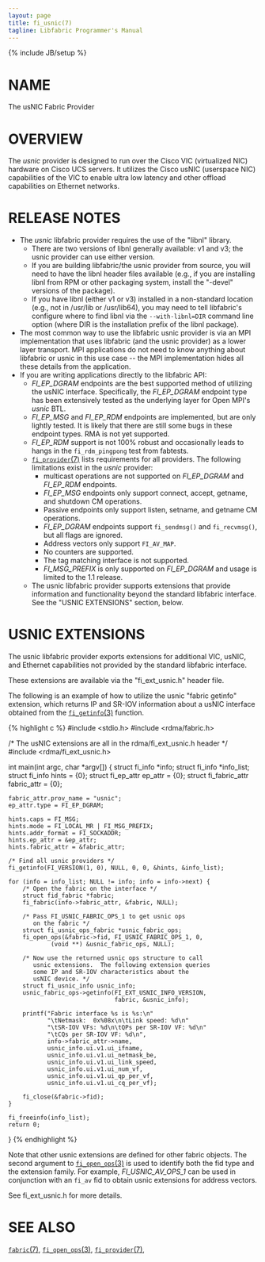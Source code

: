 ```yaml
---
layout: page
title: fi_usnic(7)
tagline: Libfabric Programmer's Manual
---
```

{% include JB/setup %}

# NAME

The usNIC Fabric Provider

# OVERVIEW

The *usnic* provider is designed to run over the Cisco VIC
(virtualized NIC) hardware on Cisco UCS servers.  It utilizes the
Cisco usNIC (userspace NIC) capabilities of the VIC to enable ultra
low latency and other offload capabilities on Ethernet networks.

# RELEASE NOTES

* The *usnic* libfabric provider requires the use of the "libnl"
  library.
  * There are two versions of libnl generally available: v1 and v3;
    the usnic provider can use either version.
  * If you are building libfabric/the usnic provider from source, you
    will need to have the libnl header files available (e.g., if you
    are installing libnl from RPM or other packaging system, install
    the "-devel" versions of the package).
  * If you have libnl (either v1 or v3) installed in a non-standard
    location (e.g., not in /usr/lib or /usr/lib64), you may need to
    tell libfabric's configure where to find libnl via the
    `--with-libnl=DIR` command line option (where DIR is the
    installation prefix of the libnl package).
* The most common way to use the libfabric usnic provider is via an
  MPI implementation that uses libfabric (and the usnic provider) as a
  lower layer transport.  MPI applications do not need to know
  anything about libfabric or usnic in this use case -- the MPI
  implementation hides all these details from the application.
* If you are writing applications directly to the libfabric API:
  * *FI_EP_DGRAM* endpoints are the best supported method of utilizing
    the usNIC interface.  Specifically, the *FI_EP_DGRAM* endpoint
    type has been extensively tested as the underlying layer for Open
    MPI's *usnic* BTL.
  * *FI_EP_MSG* and *FI_EP_RDM* endpoints are implemented, but are
    only lightly tested.  It is likely that there are still some bugs
    in these endpoint types.  RMA is not yet supported.
  * *FI_EP_RDM* support is not 100% robust and occasionally leads to hangs in
    the `fi_rdm_pingpong` test from fabtests.
  * [`fi_provider`(7)](fi_provider.7.html) lists requirements for all
    providers.  The following limitations exist in the *usnic*
    provider:
    * multicast operations are not supported on *FI_EP_DGRAM* and
      *FI_EP_RDM* endpoints.
    * *FI_EP_MSG* endpoints only support connect, accept, getname, and
      shutdown CM operations.
    * Passive endpoints only support listen, setname, and getname CM
      operations.
    * *FI_EP_DGRAM* endpoints support `fi_sendmsg()` and
      `fi_recvmsg()`, but all flags are ignored.
    * Address vectors only support `FI_AV_MAP`.
    * No counters are supported.
    * The tag matching interface is not supported.
    * *FI_MSG_PREFIX* is only supported on *FI_EP_DGRAM* and usage
      is limited to the 1.1 release.
  * The usnic libfabric provider supports extensions that provide
    information and functionality beyond the standard libfabric
    interface.  See the "USNIC EXTENSIONS" section, below.

# USNIC EXTENSIONS

The usnic libfabric provider exports extensions for additional VIC,
usNIC, and Ethernet capabilities not provided by the standard
libfabric interface.

These extensions are available via the "fi_ext_usnic.h" header file.

The following is an example of how to utilize the usnic "fabric getinfo"
extension, which returns IP and SR-IOV information about a usNIC
interface obtained from the [`fi_getinfo`(3)](fi_getinfo.3.html)
function.

{% highlight c %}
#include <stdio.h>
#include <rdma/fabric.h>

/* The usNIC extensions are all in the
   rdma/fi_ext_usnic.h header */
#include <rdma/fi_ext_usnic.h>

int main(int argc, char *argv[]) {
    struct fi_info *info;
    struct fi_info *info_list;
    struct fi_info hints = {0};
    struct fi_ep_attr ep_attr = {0};
    struct fi_fabric_attr fabric_attr = {0};

    fabric_attr.prov_name = "usnic";
    ep_attr.type = FI_EP_DGRAM;

    hints.caps = FI_MSG;
    hints.mode = FI_LOCAL_MR | FI_MSG_PREFIX;
    hints.addr_format = FI_SOCKADDR;
    hints.ep_attr = &ep_attr;
    hints.fabric_attr = &fabric_attr;

    /* Find all usnic providers */
    fi_getinfo(FI_VERSION(1, 0), NULL, 0, 0, &hints, &info_list);

    for (info = info_list; NULL != info; info = info->next) {
        /* Open the fabric on the interface */
        struct fid_fabric *fabric;
        fi_fabric(info->fabric_attr, &fabric, NULL);

        /* Pass FI_USNIC_FABRIC_OPS_1 to get usnic ops
           on the fabric */
        struct fi_usnic_ops_fabric *usnic_fabric_ops;
        fi_open_ops(&fabric->fid, FI_USNIC_FABRIC_OPS_1, 0,
                (void **) &usnic_fabric_ops, NULL);

        /* Now use the returned usnic ops structure to call
           usnic extensions.  The following extension queries
           some IP and SR-IOV characteristics about the
           usNIC device. */
        struct fi_usnic_info usnic_info;
        usnic_fabric_ops->getinfo(FI_EXT_USNIC_INFO_VERSION,
                                  fabric, &usnic_info);

        printf("Fabric interface %s is %s:\n"
               "\tNetmask:  0x%08x\n\tLink speed: %d\n"
               "\tSR-IOV VFs: %d\n\tQPs per SR-IOV VF: %d\n"
               "\tCQs per SR-IOV VF: %d\n",
               info->fabric_attr->name,
               usnic_info.ui.v1.ui_ifname,
               usnic_info.ui.v1.ui_netmask_be,
               usnic_info.ui.v1.ui_link_speed,
               usnic_info.ui.v1.ui_num_vf,
               usnic_info.ui.v1.ui_qp_per_vf,
               usnic_info.ui.v1.ui_cq_per_vf);

        fi_close(&fabric->fid);
    }

    fi_freeinfo(info_list);
    return 0;
}
{% endhighlight %}

Note that other usnic extensions are defined for other fabric objects.
The second argument to [`fi_open_ops`(3)](fi_open_ops.3.html) is used
to identify both the fid type and the extension family.  For example,
*FI_USNIC_AV_OPS_1* can be used in conjunction with an `fi_av` fid
to obtain usnic extensions for address vectors.

See fi_ext_usnic.h for more details.

# SEE ALSO

[`fabric`(7)](fabric.7.html),
[`fi_open_ops`(3)](fi_open_ops.3.html),
[`fi_provider`(7)](fi_provider.7.html),
